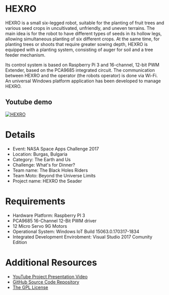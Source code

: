 # HEXRO
HEXRO is a small six-legged robot, suitable for the planting of fruit trees and various seed crops in uncultivated, unfriendly, and uneven terrains. The main idea is for the robot to have different types of seeds in its hollow legs, allowing simultaneous planting of six different crops. At the same time, for planting trees or shoots that require greater sowing depth, HEXRO is equipped with a planting system, consisting of auger for soil and a tree feeder mechanism.

Its control system is based on Raspberry Pi 3 and 16-channel, 12-bit PWM Extender, based on the PCA9685 integrated circuit. The communication between HEXRO and the operator (the robots operator) is done via Wi-Fi. An universal Windows platform application has been developed to manage HEXRO.

## Youtube demo
[![HEXRO](http://img.youtube.com/vi/5N7MKJsepZA/0.jpg)](https://www.youtube.com/watch?v=5N7MKJsepZA)

# Details
* Event: NASA Space Apps Challenge 2017
* Location: Burgas, Bulgaria
* Category: The Earth and Us
* Challenge: What's for Dinner?
* Team name: The Black Holes Riders
* Team Moto: Beyond the Universe Limits
* Project name: HEXRO the Seader

# Requirements
* Hardware Platform: Raspberry PI 3
* PCA9685 16-Channel 12-Bit PWM driver
* 12 Micro Servo 9G Motors 
* Operational System: Windows IoT Build 15063.0.170317-1834
* Integrated Development Envirobment: Visual Studio 2017 Comunity Edition

# Additional Resources
* [YouTube Project Presentation Video](https://youtu.be/5N7MKJsepZA)
* [GitHub Source Code Repository](https://github.com/dimitarminchev/HEXRO.git)
* [The GPL License](https://opensource.org/licenses/GPL-3.0)
